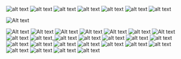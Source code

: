 ![alt text](https://64.media.tumblr.com/492329f7ab36b11ba2c8636f33d7c587/bad6482301820538-65/s250x400/325719a46fefb1897c2e206ac4e4b362fd0ce5fa.gifv) ![alt text](https://64.media.tumblr.com/3ebd07da3f8ee446085f9d00d423c1f3/254dec1ce103e62a-5f/s250x400/72039cf7bb021a0653c79f7340152b380728face.gifv) ![alt text](https://64.media.tumblr.com/621dd3e0e5b1328f7eef4d57a9fa22b7/ec1b2fa83d14c1a7-a1/s100x200/6d41dc5f7b83f52ba5092ab7215e79d0270a2f93.gifv) ![alt text](
https://64.media.tumblr.com/b0ea900094d69f5cc4749e04890628f3/ec1b2fa83d14c1a7-39/s100x200/2efea208e6671b3a05d5ae0a08354eb0b1a67b91.gifv) ![alt text](https://64.media.tumblr.com/47e12305bac6f90296a2a557ea6d85e8/16ec8eee5a6c4ebc-0e/s250x400/d803509dcf9315ae83062a9248932d1d36c84212.gifv) ![alt text](https://64.media.tumblr.com/459cf9ec58ac27dbf3b10d6f0a79893b/254dec1ce103e62a-10/s250x400/45477f14a1eedf0c2c30eb83bdb6e3d0038f9046.gifv) ![alt text](https://64.media.tumblr.com/2cb940105f208b4efbdf529a24b576e3/254dec1ce103e62a-2d/s250x400/379549b13b041cad92a7504b60b580dfac3c2cf4.gifv) 


![Alt text](https://cdn.discordapp.com/attachments/1124209510324646010/1329361243026231307/Untitled30_20250116160214.png?ex=678a0fa2&is=6788be22&hm=1dd0803d034078e8192ba7f5cfa6ee87817f28e745aef2baa749e892b458dd29&)

![Alt text](https://adriansblinkiecollection.neocities.org/e5.gif) ![Alt text](https://adriansblinkiecollection.neocities.org/e6.gif) ![Alt text](https://adriansblinkiecollection.neocities.org/e16.gif) ![Alt text](https://adriansblinkiecollection.neocities.org/e100.gif) ![Alt text](https://adriansblinkiecollection.neocities.org/e94.gif) ![alt text](https://adriansblinkiecollection.neocities.org/e35.gif) ![Alt text](https://adriansblinkiecollection.neocities.org/e21.gif) ![alt text](https://adriansblinkiecollection.neocities.org/e86.gif
) ![alt text](https://adriansblinkiecollection.neocities.org/v3.gif)_![alt text](https://adriansblinkiecollection.neocities.org/e23.gif) ![alt text](https://adriansblinkiecollection.neocities.org/e8.gif) ![alt text](https://adriansblinkiecollection.neocities.org/e9.gif)
![alt text](https://adriansblinkiecollection.neocities.org/e79.gif) ![alt text](https://adriansblinkiecollection.neocities.org/e69.gif) ![alt text](https://adriansblinkiecollection.neocities.org/e80.gif) ![alt text](https://adriansblinkiecollection.neocities.org/e74.gif) ![alt text](https://adriansblinkiecollection.neocities.org/e101.gif) ![alt text](https://adriansblinkiecollection.neocities.org/e110.gif) ![alt text](https://y2k.neocities.org/blinkiez/newbatch/UkWUKyd.gif) ![alt text](https://y2k.neocities.org/blinkiez/tumblr_static_5h66wf2omuosk4g44844kk4c0.gif) ![alt text](https://y2k.neocities.org/blinkiez/tumblr_ovh60hHcNA1wugl5wo2_250.gif) ![alt text](https://y2k.neocities.org/blinkiez/owl.gif) ![alt text](https://64.media.tumblr.com/e3c5b1a644030aca360f9e25cb575971/6521b4de6f9ba744-52/s250x400/62c88e15b2cad7f718a25aec8e313ef76df11d13.gifv) ![alt text](https://64.media.tumblr.com/c60f1047ece9d8bb70ce9b1aaf02267e/2e1a9d1f410f78e1-37/s100x200/a1daeae104179a95d562e13de877235a4a41aa87.gifv) ![alt text](https://64.media.tumblr.com/b89aa00b87d114fc627595464949d51c/6521b4de6f9ba744-44/s250x400/06b545253402491d6e1a59a938ad1f2246f8cf1e.gifv) 
